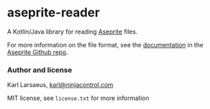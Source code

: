 # aseprite-reader

A Kotlin/Java library for reading [Aseprite](https://www.aseprite.org/) files.

For more information on the file format, see
the [documentation](https://github.com/aseprite/aseprite/blob/master/docs/ase-file-specs.md) in
the [Aseprite Github repo](https://github.com/aseprite/aseprite).

### Author and license

Karl Larsaeus, karl@ninjacontrol.com

MIT license, see `license.txt` for more information
